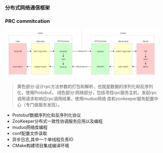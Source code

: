 ### 分布式网络通信框架
### PRC commitcation

![alt text](image.png)
> 黄色部分:设计rpc方法参数的打包和解析，也就是数据的序列化和反序列化，使用Protobuf。
> 绿色部分:网络部分，包括寻找rpc服务主机，发起rpc调用请求和响应rpc调用结果，使用muduo网络
库和zookeeper服务配置中心（专门做服务发现）。


- Protobuf数据序列化和反序列化协议
- ZooKeeper分布式一致性协调服务应用以及编程
- muduo网络库编程
- conf配置文件读取
- 异步日志,其中一个单线程负责IO
- CMake构建项目集成编译环境
